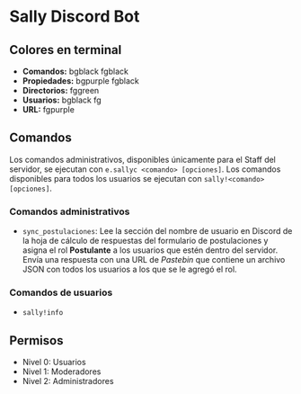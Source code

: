 # Sally Discord Bot

## Colores en terminal

- **Comandos:** bgblack fgblack
- **Propiedades:** bgpurple fgblack
- **Directorios:** fggreen
- **Usuarios:** bgblack fg
- **URL:** fgpurple

## Comandos

Los comandos administrativos, disponibles únicamente para el Staff del servidor, se ejecutan con `e.sallyc <comando> [opciones]`. Los comandos disponibles para todos los usuarios se ejecutan con `sally!<comando> [opciones]`.

### Comandos administrativos

- `sync_postulaciones`: Lee la sección del nombre de usuario en Discord de la hoja de cálculo de respuestas del formulario de postulaciones y asigna el rol **Postulante** a los usuarios que estén dentro del servidor. Envía una respuesta con una URL de *Pastebin* que contiene un archivo JSON con todos los usuarios a los que se le agregó el rol. 

### Comandos de usuarios
- `sally!info`

## Permisos

- Nivel 0: Usuarios
- Nivel 1: Moderadores
- Nivel 2: Administradores